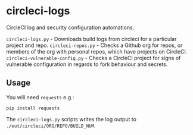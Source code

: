 # circleci-logs
CircleCI log and security configuration automations.

`circleci-logs.py` - Downloads build logs from circleci for a particular project and repo.
`circleci-repos.py` - Checks a Github org for repos, or members of the org with personal repos, which have projects on CircleCI.
`circleci-vulnerable-config.py` - Checks a CircleCI project for signs of vulnerable configuration in regards to fork behaviour and secrets.

## Usage
You will need `requests` e.g.:

`pip install requests`

The `circleci-logs.py` scripts writes the log output to `./out/circleci/ORG/REPO/BUILD_NUM`.
